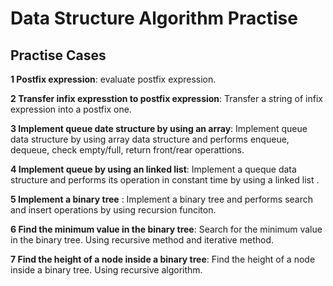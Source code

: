 # Data Structure Algorithm Practise

## Practise Cases

**1 Postfix expression**: evaluate postfix expression. 

**2 Transfer infix expresstion to postfix expression**: Transfer a string of infix expression into a postfix one. 

**3 Implement queue date structure by using an array**: Implement queue data structure by using array data structure and performs enqueue, dequeue, check empty/full, return front/rear operattions. 

**4 Implement queue by using an linked list**: Implement a queque data structure and performs 
						its operation in constant time by using a linked list .

**5 Implement a binary tree** : Implement a binary tree and performs search and insert operations by using recursion funciton. 

**6 Find the minimum value in the binary tree**: Search for the minimum value in the binary tree. Using recursive method and iterative method.  

**7 Find the height of a node inside a binary tree**: Find the height of a node inside a binary tree. Using recursive algorithm. 
